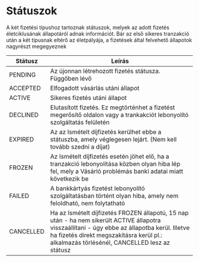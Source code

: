 # Státuszok

A két fizetési típushoz tartoznak státuszok, melyek az adott fizetés életciklusának állapotáról adnak információt.
Bár az első sikeres tranzakció után a két típusnak eltérő az életpályája, a fizetések által felvehető állapotok nagyrészt megegyeznek

|Státusz                    |Leírás                                                                                                                                                                                                                                         |
|---------------------------|-----------------------------------------------------------------------------------------------------------------------------------------------------------------------------------------------------------------------------------------------|
|PENDING                    | Az újonnan létrehozott fizetés státusza. Függőben lévő                                                                                                                                                                                        |
|ACCEPTED                   | Elfogadott vásárlás utáni állapot                                                                                                                                                                                                             |
|ACTIVE                     | Sikeres fizetés utáni állapot                                                                                                                                                                                                                 |
|DECLINED                   | Elutasított fizetés. Ez megtörténhet a fizetést megerősítő oldalon vagy a trankakciót lebonyolító szolgáltatás felületén                                                                                                                      |
|EXPIRED                    | Az az Ismételt díjfizetés kerülhet ebbe a státuszba, amely véglegesen lejárt. (Nem kell tovább szedni a díjat)                                                                                                                             |
|FROZEN                     | Az Ismételt díjfizetés esetén jöhet elő, ha a tranzakció lebonyolítása közben olyan hiba lép fel, mely a Vásárló problémás banki adatai miatt következik be                                                                                  |
|FAILED                     | A bankkártyás fizetést lebonyolító szolgáltatásban történt olyan hiba, amely nem feloldható, nem folytatható                                                                                                                                  |
|CANCELLED                  | Ha az Ismételt díjfizetés FROZEN állapotú, 15 nap után - ha nem sikerült ACTIVE állapotra visszaállítani - úgy ebbe az állapotba kerül. Illetve ha fizetés direkt megszakításra kerül pl.: alkalmazás törlésénél, CANCELLED lesz az státusz  |